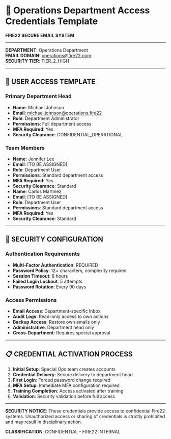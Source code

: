 # 🔑 Operations Department Access Credentials Template
**FIRE22 SECURE EMAIL SYSTEM**

---

**DEPARTMENT**: Operations Department  
**EMAIL DOMAIN**: operations@fire22.com  
**SECURITY TIER**: TIER_2_HIGH  

---

## 👤 **USER ACCESS TEMPLATE**

### **Primary Department Head**
- **Name**: Michael Johnson
- **Email**: michael.johnson@operations.fire22
- **Role**: Department Administrator
- **Permissions**: Full department access
- **MFA Required**: Yes
- **Security Clearance**: CONFIDENTIAL_OPERATIONAL

### **Team Members**

- **Name**: Jennifer Lee
- **Email**: [TO BE ASSIGNED]
- **Role**: Department User
- **Permissions**: Standard department access
- **MFA Required**: Yes
- **Security Clearance**: Standard
- **Name**: Carlos Martinez
- **Email**: [TO BE ASSIGNED]
- **Role**: Department User
- **Permissions**: Standard department access
- **MFA Required**: Yes
- **Security Clearance**: Standard

---

## 🔐 **SECURITY CONFIGURATION**

### **Authentication Requirements**
- **Multi-Factor Authentication**: REQUIRED
- **Password Policy**: 12+ characters, complexity required
- **Session Timeout**: 8 hours
- **Failed Login Lockout**: 5 attempts
- **Password Rotation**: Every 90 days

### **Access Permissions**
- **Email Access**: Department-specific inbox
- **Audit Logs**: Read-only access to own actions
- **Backup Access**: Restore own emails only
- **Administrative**: Department head only
- **Cross-Department**: Requires special approval

---

## 📋 **CREDENTIAL ACTIVATION PROCESS**

1. **Initial Setup**: Special Ops team creates accounts
2. **Credential Delivery**: Secure delivery to department head
3. **First Login**: Forced password change required
4. **MFA Setup**: Immediate MFA configuration required
5. **Training Completion**: Access activated after training
6. **Validation**: Security validation before full access

---

**SECURITY NOTICE**: These credentials provide access to confidential Fire22 systems. Unauthorized access or sharing of credentials is strictly prohibited and may result in disciplinary action.

**CLASSIFICATION**: CONFIDENTIAL - FIRE22 INTERNAL